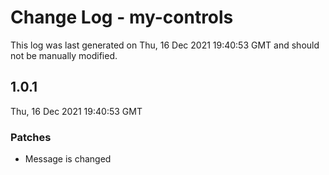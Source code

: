 # Change Log - my-controls

This log was last generated on Thu, 16 Dec 2021 19:40:53 GMT and should not be manually modified.

## 1.0.1
Thu, 16 Dec 2021 19:40:53 GMT

### Patches

- Message is changed

